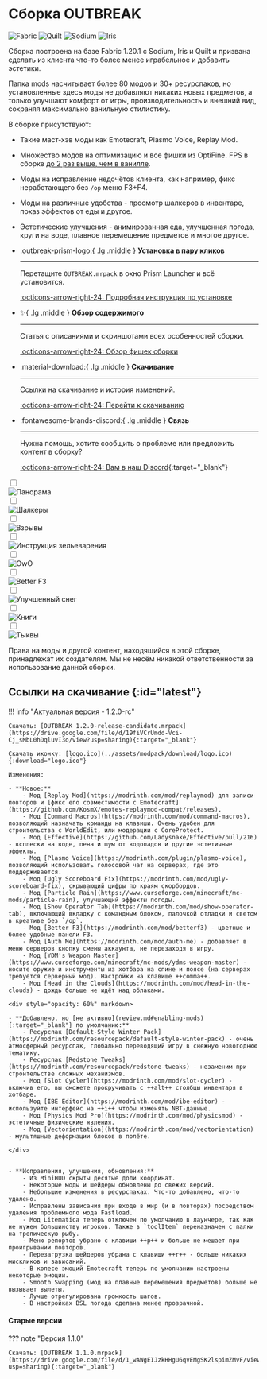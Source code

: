 # Сборка OUTBREAK

<div class="icon-gallery centered">
  <img alt="Fabric" src="../../assets/modpack/logos/fabric.webp" />
  <img alt="Quilt" src="../../assets/modpack/logos/quilt.webp" />
  <img alt="Sodium" src="../../assets/modpack/logos/sodium.webp" />
  <img alt="Iris" src="../../assets/modpack/logos/iris.webp" />
</div>

Сборка построена на базе Fabric 1.20.1 с Sodium, Iris и Quilt и призвана сделать из клиента что-то более менее играбельное и добавить эстетики.

Папка mods насчитывает более 80 модов и 30+ ресурспаков, но установленные здесь моды не добавляют никаких новых предметов, а только улучшают комфорт от игры, производительность и внешний вид, сохраняя максимально ванильную стилистику. 

В сборке присутствуют:

- Такие маст-хэв моды как Emotecraft, Plasmo Voice, Replay Mod.

- Множество модов на оптимизацию и все фишки из OptiFine. FPS в сборке [до 2 раз выше, чем в ванилле](review.md#fps-ram).

- Моды на исправление недочётов клиента, как например, фикс неработающего без `/op` меню F3+F4.

- Моды на различные удобства - просмотр шалкеров в инвентаре, показ эффектов от еды и другое.

- Эстетические улучшения - анимированная еда, улучшенная погода, круги на воде, плавное перемещение предметов и многое другое.

<div class="grid cards align-link-down" markdown>

-   :outbreak-prism-logo:{ .lg .middle } __Установка в пару кликов__

    ---

    Перетащите `OUTBREAK.mrpack` в окно Prism Launcher и всё установится.

    [:octicons-arrow-right-24: Подробная инструкция по установке](installation.md)

-   :sparkles:{ .lg .middle } __Обзор содержимого__

    ---

    Статья с описаниями и скриншотами всех особенностей сборки.

    [:octicons-arrow-right-24: Обзор фишек сборки](review.md)

-   :material-download:{ .lg .middle } __Скачивание__

    ---

    Ссылки на скачивание и история изменений.

    [:octicons-arrow-right-24: Перейти к скачиванию](#latest)


-   :fontawesome-brands-discord:{ .lg .middle } __Связь__

    ---

    Нужна помощь, хотите сообщить о проблеме или предложить контент в сборку?

    [:octicons-arrow-right-24: Вам в наш Discord](https://discord.gg/fhgkRff){:target="_blank"}

</div>


<div class="grid cards">
    <label class="zoomableimg">
        <input type="checkbox">
        <div>
            <img alt="Панорама" src="../../assets/modpack/aesthetics/pano.webp">
        </div>
    </label>
    <label class="zoomableimg">
        <input type="checkbox">
        <div>
            <img alt="Шалкеры" src="../../assets/modpack/aesthetics/shulkers.webp">
        </div>
    </label>
    <label class="zoomableimg">
        <input type="checkbox">
        <div>
            <img alt="Взрывы" src="../../assets/modpack/aesthetics/epic.webp">
        </div>
    </label>
    <label class="zoomableimg">
        <input type="checkbox">
        <div>
            <img alt="Инструкция зельеварения" src="../../assets/modpack/gameplay/brewing-guide.webp">
        </div>
    </label>
</div>
<div class="grid cards">
    <label class="zoomableimg">
        <input type="checkbox">
        <div>
            <img alt="OwO" src="../../assets/modpack/aesthetics/ghast2-crop.webp">
        </div>
    </label>
</div>
<div class="grid cards">
    <label class="zoomableimg">
        <input type="checkbox">
        <div>
            <img alt="Better F3" src="../../assets/modpack/gameplay/f3.webp">
        </div>
    </label>
    <label class="zoomableimg">
        <input type="checkbox">
        <div>
            <img alt="Улучшенный снег" src="../assets/modpack/aesthetics/particle-rain-snow.webp">
        </div>
    </label>
    <label class="zoomableimg">
        <input type="checkbox">
        <div>
            <img alt="Книги" src="../../assets/modpack/gameplay/books-crop.png">
        </div>
    </label>
    <label class="zoomableimg">
        <input type="checkbox">
        <div>
            <img alt="Тыквы" src="../assets/modpack/aesthetics/pumpkins.webp">
        </div>
    </label>
</div>

Права на моды и другой контент, находящийся в этой сборке, принадлежат их создателям. Мы не несём никакой ответственности за использование данной сборки.

## Ссылки на скачивание {:id="latest"}

!!! info "Актуальная версия - 1.2.0-rc"

    Скачать: [OUTBREAK 1.2.0-release-candidate.mrpack](https://drive.google.com/file/d/19fiVCrUmdd-Vci-Cj_sMbL0hDqluvI3o/view?usp=sharing){:target="_blank"}
    
    Скачать иконку: [logo.ico](../assets/modpack/download/logo.ico){:download="logo.ico"} 
    
    Изменения:

    - **Новое:**
        - Мод [Replay Mod](https://modrinth.com/mod/replaymod) для записи повторов и [фикс его совместимости с Emotecraft](https://github.com/KosmX/emotes-replaymod-compat/releases).
        - Мод [Command Macros](https://modrinth.com/mod/command-macros), позволяющий назначать команды на клавиши. Очень удобен для строительства с WorldEdit, или модерации с CoreProtect.
        - Мод [Effective](https://github.com/Ladysnake/Effective/pull/216) - всплески на воде, пена и шум от водопадов и другие эстетичные эффекты.
        - Мод [Plasmo Voice](https://modrinth.com/plugin/plasmo-voice), позволяющий использовать голосовой чат на серверах, где это поддерживается.
        - Мод [Ugly Scoreboard Fix](https://modrinth.com/mod/ugly-scoreboard-fix), скрывающий цифры по краям скорбордов.
        - Мод [Particle Rain](https://www.curseforge.com/minecraft/mc-mods/particle-rain), улучшающий эффекты погоды.
        - Мод [Show Operator Tab](https://modrinth.com/mod/show-operator-tab), включающий вкладку с командным блоком, палочкой отладки и светом в креативе без `/op`.
        - Мод [Better F3](https://modrinth.com/mod/betterf3) - цветные и более удобные панели F3.
        - Мод [Auth Me](https://modrinth.com/mod/auth-me) - добавляет в меню серверов кнопку смены аккаунта, не перезаходя в игру.
        - Мод [YDM's Weapon Master](https://www.curseforge.com/minecraft/mc-mods/ydms-weapon-master) - носите оружие и инструменты из хотбара на спине и поясе (на серверах требуется серверный мод). Настройки на клавише ++comma++.
        - Мод [Head in the Clouds](https://modrinth.com/mod/head-in-the-clouds) - дождь больше не идёт над облаками.

    <div style="opacity: 60%" markdown>

    - **Добавлено, но [не активно](review.md#enabling-mods){:target="_blank"} по умолчанию:**
        - Ресурспак [Default-Style Winter Pack](https://modrinth.com/resourcepack/default-style-winter-pack) - очень атмосферный ресурспак, глобально переводящий игру в снежную новогоднюю тематику.
        - Ресурспак [Redstone Tweaks](https://modrinth.com/resourcepack/redstone-tweaks) - незаменим при строительстве сложных механизмов.
        - Мод [Slot Cycler](https://modrinth.com/mod/slot-cycler) - включив его, вы сможете прокручивать с ++alt++ столбцы инвентаря в хотбаре.
        - Мод [IBE Editor](https://modrinth.com/mod/ibe-editor) - используйте интерфейс на ++i++ чтобы изменять NBT-данные.
        - Мод [Physics Mod Pro](https://modrinth.com/mod/physicsmod) - эстетичные физические явления.
        - Мод [Vectorientation](https://modrinth.com/mod/vectorientation) - мультяшные деформации блоков в полёте.

    </div>


    - **Исправления, улучшения, обновления:**
        - Из MiniHUD скрыты десятые доли координат.
        - Некоторые моды и шейдеры обновлены до свежих версий.
        - Небольшие изменения в ресурспаках. Что-то добавлено, что-то удалено.
        - Исправлены зависания при входе в мир (и в повторах) посредством удаления проблемного мода Fastload.
        - Мод Litematica теперь отключен по умолчанию в лаунчере, так как не нужен большинству игроков. Также в `toolItem` переназначен с палки на тропическую рыбу.
        - Меню репортов убрано с клавиши ++p++ и больше не мешает при проигрывании повторов.
        - Перезагрузка шейдеров убрана с клавиши ++r++ - больше никаких мискликов и зависаний.
        - В колесе эмоций Emotecraft теперь по умолчанию настроены некоторые эмоции.
        - Smooth Swapping (мод на плавные перемещения предметов) больше не вызывает вылеты.
        - Лучше отрегулирована громкость шагов.
        - В настройках BSL погода сделана менее прозрачной.

#### Старые версии

??? note "Версия 1.1.0" 

    Скачать: [OUTBREAK 1.1.0.mrpack](https://drive.google.com/file/d/1_wAWgEIJzkHHgU6qvEMgSK2lspimZMvF/view?usp=sharing){:target="_blank"}


